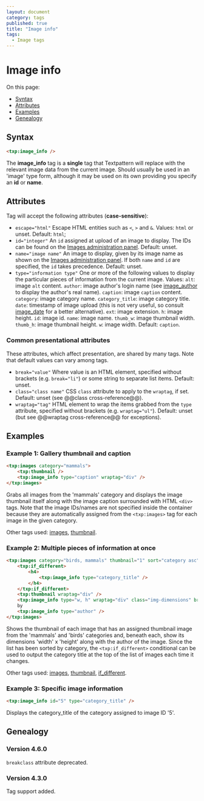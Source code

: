 ```yaml
---
layout: document
category: tags
published: true
title: "Image info"
tags:
  - Image tags
---
```


# Image info

On this page:

* [Syntax](#user-content-syntax)
* [Attributes](#user-content-attributes)
* [Examples](#user-content-examples)
* [Genealogy](#user-content-genealogy)

## Syntax

~~~ html
<txp:image_info />
~~~

The **image_info** tag is a __single__ tag that Textpattern will replace with the relevant image data from the current image. Should usually be used in an 'image' type form, although it may be used on its own providing you specify an **id** or **name**.

## Attributes

Tag will accept the following attributes (**case-sensitive**):

* `escape="html"`
Escape HTML entities such as `<`, `>` and `&`.
Values: `html` or unset.
Default: `html`;
* `id="integer"`
An `id` assigned at upload of an image to display. The IDs can be found on the [Images administration panel](../administration/images-panel).
Default: unset.
* `name="image name"`
An image to display, given by its image name as shown on the [Images administration panel](../administration/images-panel). If both `name` and `id` are specified, the `id` takes precedence.
Default: unset.
* `type="information type"`
One or more of the following values to display the particular pieces of information from the current image.
Values:
`alt`: image `alt` content.
`author`: image author's login name (see [image_author](image-author) to display the author's real name).
`caption`: image `caption` content.
`category`: image category name.
`category_title`: image category title.
`date`: timestamp of image upload (this is not very useful, so consult [image_date](image-date) for a better alternative).
`ext`: image extension.
`h`: image height.
`id`: image id.
`name`: image name.
`thumb_w`: image thumbnail width.
`thumb_h`: image thumbnail height.
`w`: image width.
Default: `caption`.

### Common presentational attributes

These attributes, which affect presentation, are shared by many tags. Note that default values can vary among tags.

* `break="value"`
Where value is an HTML element, specified without brackets (e.g. `break="li"`) or some string to separate list items.
Default: unset.
* `class="class name"`
CSS `class` attribute to apply to the `wraptag`, if set.
Default: unset (see @@class cross-reference@@).
* `wraptag="tag"`
HTML element to wrap the items grabbed from the `type` attribute, specified without brackets (e.g. `wraptag="ul"`).
Default: unset (but see @@wraptag cross-reference@@ for exceptions).

## Examples

### Example 1: Gallery thumbnail and caption

~~~ html
<txp:images category="mammals">
    <txp:thumbnail />
    <txp:image_info type="caption" wraptag="div" />
</txp:images>
~~~

Grabs all images from the 'mammals' category and displays the image thumbnail itself along with the image caption surrounded with HTML `<div>` tags. Note that the image IDs/names are not specified inside the container because they are automatically assigned from the `<txp:images>` tag for each image in the given category.

Other tags used: [images](images), [thumbnail](thumbnail).

### Example 2: Multiple pieces of information at once

~~~ html
<txp:images category="birds, mammals" thumbnail="1" sort="category asc">
    <txp:if_different>
        <h4>
            <txp:image_info type="category_title" />
        </h4>
    </txp:if_different>
    <txp:thumbnail wraptag="div" />
    <txp:image_info type="w, h" wraptag="div" class="img-dimensions" break=" x " />
    by
    <txp:image_info type="author" />
</txp:images>
~~~

Shows the thumbnail of each image that has an assigned thumbnail image from the 'mammals' and 'birds' categories and, beneath each, show its dimensions 'width' x 'height' along with the author of the image. Since the list has been sorted by category, the `<txp:if_different>` conditional can be used to output the category title at the top of the list of images each time it changes.

Other tags used: [images](images), [thumbnail](thumbnail), [if_different](if-different).

### Example 3: Specific image information

~~~ html
<txp:image_info id="5" type="category_title" />
~~~

Displays the category_title of the category assigned to image ID '5'.

## Genealogy

### Version 4.6.0

`breakclass` attribute deprecated.

### Version 4.3.0

Tag support added.
